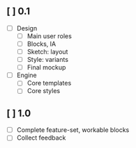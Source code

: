 ## [ ] 0.1

* [ ] Design
  * [ ] Main user roles
  * [ ] Blocks, IA
  * [ ] Sketch: layout
  * [ ] Style: variants
  * [ ] Final mockup
* [ ] Engine
  * [ ] Core templates
  * [ ] Core styles

## [ ] 1.0

* [ ] Complete feature-set, workable blocks
* [ ] Collect feedback
